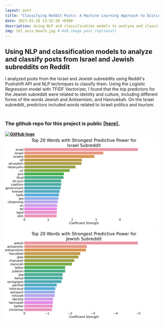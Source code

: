 ```yaml
---
layout: post
title: "Classifying Reddit Posts: A Machine Learning Approach to Distinguishing Between Israel and Jewish Subreddit"
date: 2023-01-28 13:32:20 +0300
description: Using NLP and classification models to analyze and classify posts from Israel and Jewish subreddits on Reddit. # Add post description (optional)
img: tel_aviv_beach.jpg # Add image post (optional)
---
```

## Using NLP and classification models to analyze and classify posts from Israel and Jewish subreddits on Reddit
I analyzed posts from the Israel and Jewish subreddits using Reddit's Pushshift API and NLP techniques to classify them. Using the Logistic Regression model with TFIDF Vectorizer, I found that the top predictors for the Jewish subreddit were related to identity and culture, including different forms of the words Jewish and Antisemism, and Hannukkah. On the Israel subreddit, predictors included words related to Israeli politics and tourism.


### <br>The github repo for this project is public <b><a href="https://github.com/Marvalfr/NLP-project" target="_blank">[here].

<a href="https://github.com/Marvalfr/NLP-project">
  <img src="https://github.githubassets.com/favicons/favicon.svg" width="40" height="40" alt="GitHub logo">
</a>

<img src= "https://github.com/Marvalfr/Marvalfr.github.io/blob/master/assets/img/Top%2020%20Words%20with%20Strongest%20Predictive%20Power%20for%20Israel%20Subreddit.png">

<img src= "https://github.com/Marvalfr/Marvalfr.github.io/blob/master/assets/img/Top%2020%20Words%20with%20Strongest%20Predictive%20Power%20for%20Jewish%20Subreddit.png">